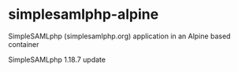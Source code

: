# simplesamlphp-alpine

SimpleSAMLphp (simplesamlphp.org) application in an Alpine based container

SimpleSAMLphp 1.18.7 update
